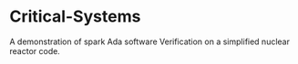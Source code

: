 # Critical-Systems
A demonstration of spark Ada software Verification on a simplified nuclear reactor code.
